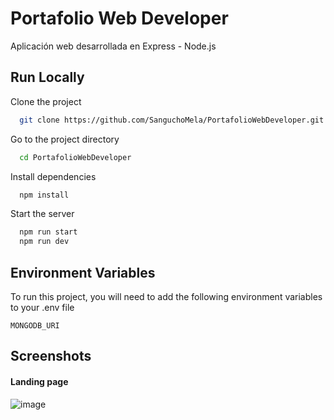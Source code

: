 # Portafolio Web Developer 

Aplicación web desarrollada en Express - Node.js



## Run Locally

Clone the project

```bash
  git clone https://github.com/SanguchoMela/PortafolioWebDeveloper.git
```

Go to the project directory

```bash
  cd PortafolioWebDeveloper
```

Install dependencies

```bash
  npm install
```

Start the server

```bash
  npm run start
  npm run dev
```

## Environment Variables

To run this project, you will need to add the following environment variables to your .env file

`MONGODB_URI`

## Screenshots
#### Landing page
![image](https://github.com/SanguchoMela/PortafolioWebDeveloper/assets/117743859/f304a42c-9f3b-4659-968e-e8b0ee867d0b)
